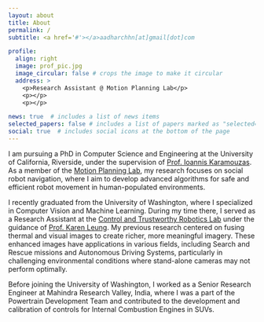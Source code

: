 ```yaml
---
layout: about
title: About
permalink: /
subtitle: <a href='#'></a>aadharchhn[at]gmail[dot]com

profile:
  align: right
  image: prof_pic.jpg
  image_circular: false # crops the image to make it circular
  address: >
    <p>Research Assistant @ Motion Planning Lab</p>
    <p></p>
    <p></p>

news: true  # includes a list of news items
selected_papers: false # includes a list of papers marked as "selected={true}"
social: true  # includes social icons at the bottom of the page
---
```


<!-- I recently graduated from the University of Washington, with a specialization in Computer Vision and Machine Learning. During my time there, I served as a Research Assistant at the [Control and Trustworthy Robotics Lab](https://depts.washington.edu/ctrl/) under the guidance of [Prof. Karen Leung](https://www.aa.washington.edu/facultyfinder/karen-leung). -->

<!-- Write your biography here. Tell the world about yourself. Link to your favorite [subreddit](http://reddit.com). You can put a picture in, too. The code is already in, just name your picture `prof_pic.jpg` and put it in the `img/` folder. -->
<!-- 
Put your address / P.O. box / other info right below your picture. You can also disable any these elements by editing `profile` property of the YAML header of your `_pages/about.md`. Edit `_bibliography/papers.bib` and Jekyll will render your [publications page](/al-folio/publications/) automatically. -->

<!-- Link to your social media connections, too. This theme is set up to use [Font Awesome icons](http://fortawesome.github.io/Font-Awesome/) and [Academicons](https://jpswalsh.github.io/academicons/), like the ones below. Add your Facebook, Twitter, LinkedIn, Google Scholar, or just disable all of them. -->

I am pursuing a PhD in Computer Science and Engineering at the University of California, Riverside, under the supervision of [Prof. Ioannis Karamouzas](https://people.computing.clemson.edu/~ioannis/). As a member of the [Motion Planning Lab](https://motion-lab.github.io/index.html), my research focuses on social robot navigation, where I aim to develop advanced algorithms for safe and efficient robot movement in human-populated environments.

I recently graduated from the University of Washington, where I specialized in Computer Vision and Machine Learning. During my time there, I served as a Research Assistant at the [Control and Trustworthy Robotics Lab](https://depts.washington.edu/ctrl/) under the guidance of [Prof. Karen Leung](https://www.aa.washington.edu/facultyfinder/karen-leung). My previous research centered on fusing thermal and visual images to create richer, more meaningful imagery. These enhanced images have applications in various fields, including Search and Rescue missions and Autonomous Driving Systems, particularly in challenging environmental conditions where stand-alone cameras may not perform optimally.

Before joining the University of Washington, I worked as a Senior Research Engineer at Mahindra Research Valley, India, where I was a part of the Powertrain Development Team and contributed to the development and calibration of controls for Internal Combustion Engines in SUVs.

<!-- Before joining University of Washington, I was working as a Senior Research Engineer at Mahindra Research Valley, India, where I was a part of the Powertrain Development Team and helped to develop and calibrate controls for Internal Combustion Engines for SUVs.

My research focuses on fusing the thermal and visual images together to get a richer and more meaningful image to be used in several applications, such as Search and Rescue missions and Autonomous Driving Systems, where the environmental conditions may limit the functioning of the stand-alone camera. -->